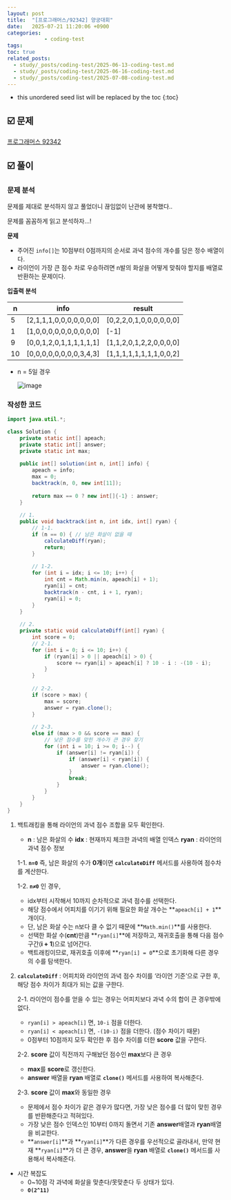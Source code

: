 ```yaml
---
layout: post
title:  "[프로그래머스/92342] 양궁대회"
date:   2025-07-21 11:20:06 +0900
categories: 
            - coding-test
tags:        
toc: true
related_posts:
  - study/_posts/coding-test/2025-06-13-coding-test.md
  - study/_posts/coding-test/2025-06-16-coding-test.md
  - study/_posts/coding-test/2025-07-08-coding-test.md
---
```

* this unordered seed list will be replaced by the toc
{:toc}

## ☑️ 문제

[프로그래머스 92342](https://school.programmers.co.kr/learn/courses/30/lessons/92342)

## ☑️ 풀이

### 문제 분석

문제를 제대로 분석하지 않고 풀었더니 끊임없이 난관에 봉착했다..

문제를 꼼꼼하게 읽고 분석하자…!

**문제** 

- 주어진 `info[]`는 10점부터 0점까지의 순서로 과녁 점수의 개수를 담은 정수 배열이다.
- 라이언이 가장 큰 점수 차로 우승하려면 n발의 화살을 어떻게 맞춰야 할지를 배열로 반환하는 문제이다.

**입출력 분석**

| n | info | result |
| --- | --- | --- |
| 5 | [2,1,1,1,0,0,0,0,0,0,0] | [0,2,2,0,1,0,0,0,0,0,0] |
| 1 | [1,0,0,0,0,0,0,0,0,0,0] | [-1] |
| 9 | [0,0,1,2,0,1,1,1,1,1,1] | [1,1,2,0,1,2,2,0,0,0,0] |
| 10 | [0,0,0,0,0,0,0,0,3,4,3] | [1,1,1,1,1,1,1,1,0,0,2] |

 

- n = 5일 경우
    
    <img alt="image" src="/assets/img/study/image3.png">
    

### 작성한 코드

```java
import java.util.*;

class Solution {
    private static int[] apeach;
    private static int[] answer;
    private static int max;
    
    public int[] solution(int n, int[] info) {
        apeach = info;
        max = 0;
        backtrack(n, 0, new int[11]);
        
        return max == 0 ? new int[]{-1} : answer;
    }
    
    // 1. 
    public void backtrack(int n, int idx, int[] ryan) {
		// 1-1.
        if (n == 0) { // 남은 화살이 없을 때
            calculateDiff(ryan);
            return;
        }
        
        // 1-2.
        for (int i = idx; i <= 10; i++) {
            int cnt = Math.min(n, apeach[i] + 1);
            ryan[i] = cnt;
            backtrack(n - cnt, i + 1, ryan);
            ryan[i] = 0;
        }
    }
    
    // 2. 
    private static void calculateDiff(int[] ryan) {
        int score = 0;
        // 2-1.
        for (int i = 0; i <= 10; i++) {
            if (ryan[i] > 0 || apeach[i] > 0) {
                score += ryan[i] > apeach[i] ? 10 - i : -(10 - i);
            } 
        }
        
        // 2-2.
        if (score > max) {
            max = score;
            answer = ryan.clone();
        } 
        
        // 2-3.
        else if (max > 0 && score == max) {
            // 낮은 점수를 맞힌 개수가 큰 경우 찾기
            for (int i = 10; i >= 0; i--) {
                if (answer[i] != ryan[i]) {
                    if (answer[i] < ryan[i]) {
                        answer = ryan.clone();
                    }
                    break;
                }
            }
        }
    }
}
```

1. 백트래킹을 통해 라이언의 과녁 점수 조합을 모두 확인한다.
    - **n** : 남은 화살의 수
    **idx** : 현재까지 체크한 과녁의 배열 인덱스
    **ryan** : 라이언의 과녁 점수 정보
    
    1-1. **`n=0`** 즉, 남은 화살의 수가 **0개**이면 **`calculateDiff`** 메서드를 사용하여 점수차를 계산한다.
    
    1-2. **`n≠0`** 인 경우, 
    
    - idx부터 시작해서 10까지 순차적으로 과녁 점수를 선택한다.
    - 해당 점수에서 어피치를 이기기 위해 필요한 화살 개수는 **`apeach[i] + 1`**개이다.
    - 단, 남은 화살 수는 n보다 클 수 없기 때문에 **`Math.min()`**를 사용한다.
    - 선택한 화살 수(**cnt**)만큼 **`ryan[i]`**에 저장하고, 재귀호출을 통해 다음 점수 구간(**i + 1**)으로 넘어간다.
    - 백트래킹이므로, 재귀호출 이후에 **`ryan[i] = 0`**으로 초기화해 다른 경우의 수를 탐색한다.
2. **`calculateDiff`** : 어피치와 라이언의 과녁 점수 차이를 ‘라이언 기준’으로 구한 후, 해당 점수 차이가 최대가 되는 값을 구한다.
    
    2-1. 라이언이 점수를 얻을 수 있는 경우는 어피치보다 과녁 수의 합이 큰 경우밖에 없다.
    
    - `ryan[i] > apeach[i]` 면, `10-i` 점을 더한다.
    - `ryan[i] < apeach[i]` 면, `-(10-i)` 점을 더한다. (점수 차이기 때문)
    - 0점부터 10점까지 모두 확인한 후 점수 차이를 더한 **score** 값을 구한다.
    
    2-2. **score** 값이 직전까지 구해놨던 점수인 **max**보다 큰 경우
    
    - **max**를 **score**로 갱신한다.
    - **answer** 배열을 **ryan** 배열로 **`clone()`** 메서드를 사용하여 복사해준다.
    
    2-3. **score** 값이 **max**와 동일한 경우
    
    - 문제에서 점수 차이가 같은 경우가 많다면, 가장 낮은 점수를 더 많이 맞힌 경우를 반환해준다고 적혀있다.
    - 가장 낮은 점수 인덱스인 10부터 0까지 돌면서 기존 **answer**배열과 **ryan**배열을 비교한다.
    - **`answer[i]`**과 **`ryan[i]`**가 다른 경우를 우선적으로 골라내서, 만약 현재 **`ryan[i]`**가 더 큰 경우, **answer**을 **ryan** 배열로 **`clone()`** 메서드를 사용해서 복사해준다.

- 시간 복잡도
    - 0~10점 각 과녁에 화살을 맞춘다/못맞춘다 두 상태가 있다.
    - **`O(2^11)`**